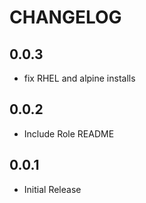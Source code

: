 # CHANGELOG
## 0.0.3
- fix RHEL and alpine installs

## 0.0.2
- Include Role README

## 0.0.1
- Initial Release
